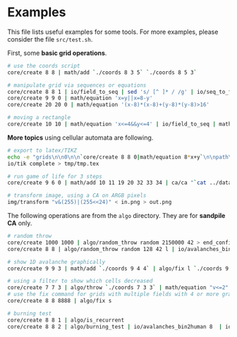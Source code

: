 # Examples
This file lists useful examples for some tools. For more examples, please
consider the file `src/test.sh`.

First, some **basic grid operations**.

```sh
# use the coords script
core/create 8 8 | math/add `./coords 8 3 5` `./coords 8 5 3`

# manipulate grid via sequences or equations
core/create 8 8 1 | io/field_to_seq | sed 's/ [^ ]* / /g' | io/seq_to_field 8 8
core/create 9 9 0 | math/equation 'x=y||x=8-y'
core/create 20 20 0 | math/equation '(x-8)*(x-8)+(y-8)*(y-8)>16'

# moving a rectangle
core/create 10 10 | math/equation 'x<=4&&y<=4' | io/field_to_seq | math/calc "x+1+10" | io/seq_to_field 10 10
```

**More topics** using cellular automata are following.

```sh
# export to latex/TIKZ
echo -e "grids\n\n0\n\n`core/create 8 8 0|math/equation 8*x+y`\n\npath\n\n0\n\n\nrgb32\n\nv:=((v&7)<<5)|((v&(7<<3))<<10)\n\n\n" | \
io/tik complete > tmp/tmp.tex

# run game of life for 3 steps
core/create 9 6 0 | math/add 10 11 19 20 32 33 34 | ca/ca "`cat ../data/ca/game_of_life.txt`" 3

# transform image, using a CA on ARGB pixels
img/transform "v&(255)|(255<<24)" < in.png > out.png
```

The following operations are from the `algo` directory. They are for **sandpile
CA** only.

```sh
# random throw
core/create 1000 1000 | algo/random_throw random 2150000 42 > end_configuration.txt
core/create 8 8 | algo/random_throw random 128 42 l | io/avalanches_bin2human 8 ids

# show 1D avalanche graphically
core/create 9 9 3 | math/add `./coords 9 4 4` | algo/fix l `./coords 9 4 4` | io/avalanches_bin2human 9 | io/seq_to_field 9 9

# using a filter to show which cells decreased
core/create 7 7 3 | algo/throw `./coords 7 3 3` | math/equation "v<=2"
# use the fix command for grids with multiple fields with 4 or more grains
core/create 8 8 8888 | algo/fix s

# burning test
core/create 8 8 1 | algo/is_recurrent
core/create 8 8 2 | algo/burning_test | io/avalanches_bin2human 8  | io/seq_to_field 8 8
```
